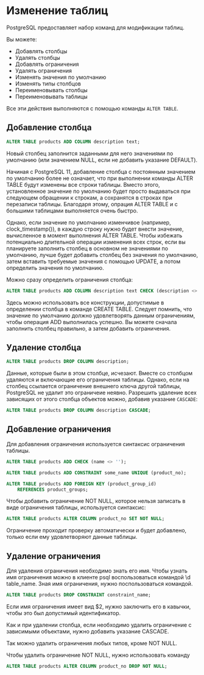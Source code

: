# Изменение таблиц

PostgreSQL предоставляет набор команд для модификации таблиц.

Вы можете:

* Добавлять столбцы
* Удалять столбцы
* Добавлять ограничения
* Удалять ограничения
* Изменять значения по умолчанию
* Изменять типы столбцов
* Переименовывать столбцы
* Переименовывать таблицы

Все эти действия выполняются с помощью команды `ALTER TABLE`.

## Добавление столбца

```sql
ALTER TABLE products ADD COLUMN description text;
```

Новый столбец заполнится заданными для него значениями по умолчанию (или значением NULL, если не добавить указание DEFAULT).

Начиная с PostgreSQL 11, добавление столбца с постоянным значением по умолчанию более не означает, что при выполнении команды ALTER TABLE будут изменены все строки таблицы. Вместо этого, установленное значение по умолчанию будет просто выдаваться при следующем обращении к строкам, а сохранятся в строках при перезаписи таблицы. Благодаря этому, опрация ALTER TABLE и с большими таблицами выполняется очень быстро.

Однако, если значение по умолчанию изменчивое (например, clock_timestamp()), в каждую строку нужно будет внести значение, вычисленное в момент выполнения ALTER TABLE. Чтобы избежать потенциально длительной операции изменения всех строк, если вы планируете заполнить столбец в основном не значениями по умолчанию, лучше будет добавить столбец без значения по умолчанию, затем вставить требуемые значения с помощью UPDATE, а потом определить значения по умолчанию.

Можно сразу определить ограничения столбца:

```sql
ALTER TABLE products ADD COLUMN description text CHECK (description <> '');
```

Здесь можно использовать все конструкции, допустимые в определении столбца в команде CREATE TABLE. Следует помнить, что значение по умолчанию должно удовлетворять данным ограничениям, чтобы операция ADD выполнилась успешно. Вы можете сначала заполнить столбец правильно, а затем добавить ограничения.

## Удаление столбца

```sql
ALTER TABLE products DROP COLUMN description;
```

Данные, которые были в этом столбце, исчезают. Вместе со столбцом удаляются и включающие его ограничения таблицы. Однако, если на столбец ссылается ограничение внешнего ключа другой таблицы, PostgreSQL не удалит это ограничеие неявно. Разрешить удаление всех зависящих от этого столбца объектов можно, добавив указание `CASCADE`:

```sql
ALTER TABLE products DROP COLUMN description CASCADE;
```

## Добавление ограничения

Для добавления ограничения используется синтаксис ограничения таблицы.

```sql
ALTER TABLE products ADD CHECK (name <> '');

ALTER TABLE products ADD CONSTRAINT some_name UNIQUE (product_no);

ALTER TABLE products ADD FOREIGN KEY (product_group_id)
    REFERENCES product_groups;
```

Чтобы добавить ограничение NOT NULL, которое нельзя записать в виде ограничения таблицы, используется синтаксис:

```sql
ALTER TABLE products ALTER COLUMN product_no SET NOT NULL;
```

Ограничение проходит проверку автоматически и будет добавлено, только если ему удовлетворяют данные таблицы.

## Удаление ограничения

Для удаления ограничения необходимо знать его имя. Чтобы узнать имя ограничения можно в клиенте psql воспользоваться командой \d table_name. Зная имя ограничения, нужно поспользоваться командой.

```sql
ALTER TABLE products DROP CONSTRAINT constraint_name;
```

Если имя ограничения имеет вид $2, нужно заключить его в кавычки, чтобы это был допустимый идентификатор.

Как и при удалении столбца, если необходимо удалить ограничение с зависимыми объектами, нужно добавить указание CASCADE.

Так можно удалить ограничения любых типов, кроме NOT NULL.

Чтобы удалить ограничение NOT NULL, нужно использовать команду

```sql
ALTER TABLE products ALTER COLUMN product_no DROP NOT NULL;
```
